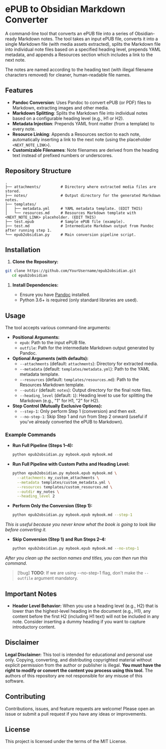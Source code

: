 # ePUB to Obsidian Markdown Converter

A command-line tool that converts an ePUB file into a series of Obsidian-ready Markdown notes. The tool takes an input ePUB file, converts it into a single Markdown file (with media assets extracted), splits the Markdown file into individual note files based on a specified heading level, prepends YAML metadata, and appends a Resources section which includes a link to the next note. 

The notes are named according to the heading text (with illegal filename characters removed) for cleaner, human-readable file names.

## Features

- **Pandoc Conversion**: Uses Pandoc to convert ePUB (or PDF) files to Markdown, extracting images and other media.
- **Markdown Splitting**: Splits the Markdown file into individual notes based on a configurable heading level (e.g., H1 or H2).
- **Metadata Injection**: Prepends YAML front matter (from a template) to every note.
- **Resource Linking**: Appends a Resources section to each note, automatically inserting a link to the next note (using the placeholder `<NEXT_NOTE_LINK>`).
- **Customizable Filenames**: Note filenames are derived from the heading text instead of prefixed numbers or underscores.

## Repository Structure

```textfile
.
├── attachments/         # Directory where extracted media files are stored.
├── notes/               # Output directory for the generated Markdown notes.
├── templates/
│   ├── metadata.yml     # YAML metadata template. (EDIT THIS)
│   └── resources.md     # Resources Markdown template with <NEXT_NOTE_LINK> placeholder. (EDIT THIS)
├── test.epub            # Sample ePUB file (example).
├── test.md              # Intermediate Markdown output from Pandoc after running step 1.
└── epub2obsidian.py     # Main conversion pipeline script.
```

## Installation

1. **Clone the Repository:**

```bash
git clone https://github.com/YourUsername/epub2obsidian.git
   cd epub2obsidian
```

1. **Install Dependencies:**

    - Ensure you have [Pandoc](https://pandoc.org/installing.html) installed.
    - Python 3.6+ is required (only standard libraries are used).

## Usage

The tool accepts various command-line arguments:

- **Positional Arguments:**
    - `epub`: Path to the input ePUB file.
    - `outfile`: Path for the intermediate Markdown output generated by Pandoc.
- **Optional Arguments (with defaults):**
    - `--attachments` (default: `attachments`): Directory for extracted media.
    - `--metadata` (default: `templates/metadata.yml`): Path to the YAML metadata template.
    - `--resources` (default: `templates/resources.md`): Path to the Resources Markdown template.
    - `--outdir` (default: `notes`): Output directory for the final note files.
    - `--heading_level` (default: `1`): Heading level to use for splitting the Markdown (e.g., "1" for H1, "2" for H2).
- **Step Control (Mutually Exclusive Options):**
    - `--step-1`: Only perform Step 1 (conversion) and then exit.
    - `--no-step-1`: Skip Step 1 and run from Step 2 onward (useful if you've already converted the ePUB to Markdown).

### Example Commands

- **Run Full Pipeline (Steps 1–4):**

    ```bash
    python epub2obsidian.py mybook.epub mybook.md
    ```

- **Run Full Pipeline with Custom Paths and Heading Level:**

    ```bash
    python epub2obsidian.py mybook.epub mybook.md \
      --attachments my_custom_attachments \
      --metadata templates/custom_metadata.yml \
      --resources templates/custom_resources.md \
      --outdir my_notes \
      --heading_level 2
    ```

- **Perform Only the Conversion (Step 1):**

    ```bash
    python epub2obsidian.py mybook.epub mybook.md --step-1
    ```

*This is useful because you never know what the book is going to look like before converting it.*

- **Skip Conversion (Step 1) and Run Steps 2–4:**

    ```bash
    python epub2obsidian.py mybook.epub mybook.md --no-step-1
    ```

*After you clean up the section names and titles, you can then run this command.*

> [!bug]
> **TODO**: If we are using --no-step-1 flag, don't make the `--outfile` argument mandatory.

## Important Notes

- **Header Level Behavior:**
    When you use a heading level (e.g., H2) that is lower than the highest-level heading in the document (e.g., H1), any content before the first H2 (including H1 text) will not be included in any note. Consider inserting a dummy heading if you want to capture introductory content.

## Disclaimer

**Legal Disclaimer:**
This tool is intended for educational and personal use only. Copying, converting, and distributing copyrighted material without explicit permission from the author or publisher is illegal. **You must have the right to modify or convert the content you process using this tool.** The authors of this repository are not responsible for any misuse of this software.

## Contributing

Contributions, issues, and feature requests are welcome! Please open an issue or submit a pull request if you have any ideas or improvements.

## License

This project is licensed under the terms of the MIT License.
